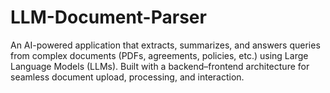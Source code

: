 # LLM-Document-Parser
An AI-powered application that extracts, summarizes, and answers queries from complex documents (PDFs, agreements, policies, etc.) using Large Language Models (LLMs). Built with a backend–frontend architecture for seamless document upload, processing, and interaction.
